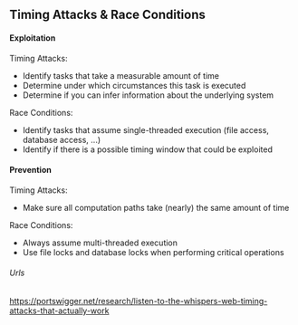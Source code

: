 ## Timing Attacks & Race Conditions

#### Exploitation

Timing Attacks:

- Identify tasks that take a measurable amount of time
- Determine under which circumstances this task is executed
- Determine if you can infer information about the underlying system

Race Conditions:

- Identify tasks that assume single-threaded execution (file access, database access, ...)
- Identify if there is a possible timing window that could be exploited

#### Prevention

Timing Attacks:

- Make sure all computation paths take (nearly) the same amount of time

Race Conditions:

- Always assume multi-threaded execution
- Use file locks and database locks when performing critical operations

###### Urls

https://portswigger.net/research/listen-to-the-whispers-web-timing-attacks-that-actually-work